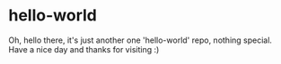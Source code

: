 # hello-world

Oh, hello there, it's just another one 'hello-world' repo, nothing special.
Have a nice day and thanks for visiting :)
